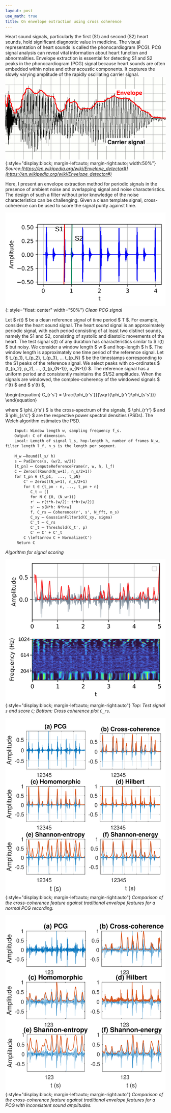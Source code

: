 ```yaml
---
layout: post
use_math: true
title: On envelope extraction using cross coherence
---
```



Heart sound signals, particularly the first (S1) and second (S2) heart sounds, hold significant diagnostic value in medicine. The visual representation of heart sounds is called the phonocardiogram (PCG). PCG signal analysis can reveal vital information about heart function and abnormalities. Envelope extraction is essential for detecting S1 and S2 peaks in the phonocardiogram (PCG) signal because heart sounds are often embedded within noise and other acoustic components. It captures the slowly varying amplitude of the rapidly oscillating carrier signal.
![Image](/assets/C_Envelope_follower.png){:style="display:block; margin-left:auto; margin-right:auto; width:50%"}
*Source:[https://en.wikipedia.org/wiki/Envelope_detector#](https://en.wikipedia.org/wiki/Envelope_detector#)*

Here, I present an envelope extraction method for periodic signals in the presence of ambient noise and overlapping signal and noise characteristics. The design of such a filter without prior knowledge of the noise characteristics can be challenging. Given a clean template signal, cross-coherence can be used to score the signal purity against time.

![Image](/assets/st.svg){: style="float: center" width="50%"}
*Clean PCG signal*

Let $ r(t) $ be a clean reference signal of time period $ T $. For example, consider the heart sound signal. The heart sound signal is an approximately periodic signal, with each period consisting of at least two distinct sounds, namely the S1 and S2, consisting of systolic and diastolic movements of the heart.
The test signal $s(t)$ of any duration has characteristics similar to $ r(t) $ but noisy. We consider a window length $ w $ and hop-length $ h $.
The window length is approximately one time period of the reference signal. Let $ t_{p_1}, t_{p_2}, t_{p_3}, ...  t_{p_N} $ be the timestamps corresponding to the S1 peaks of the reference signal. We select peaks with co-ordinates $ (t_{p_2}, p_2), ..., (t_{p_{N-1}}, p_{N-1}) $. The reference signal has a uniform period and consistently maintains the S1/S2 amplitudes. When the signals are windowed, the complex-coherency of the windowed signals $ r'(t) $ and $ s'(t) $,

\begin{equation}
C_{r's'} = \frac{\phi_{r's'}}{\sqrt{\phi_{r'r'}\phi_{s's'}}}
\end{equation}

where  $ \phi_{r's'} $ is the cross-spectrum of the signals, $ \phi_{r'r'} $ and $ \phi_{s's'} $ are the respective power spectral densities (PSDs). The Welch algorithm estimates the PSD. 

```
    Input: Window length w, sampling frequency f_s.
    Output: C of dimension.
    Local: Length of signal l_s, hop-length h, number of frames N_w, filter length l_f, n_s is the length per segment.

    N_w ⟵Round(l_s/ h)
    s ⟵ PadZeros(s, (w/2, w/2))
    [t_pn] ⟵ ComputeReferenceFrame(r, w, h, l_f)
    C ⟵ Zeros((Round(N_w+1), n_s/2+1))
    for t_pn ∈ {t_p1,  ..., t_pN} 
        C' ⟵ Zeros((N_w+1), n_s/2+1)
        for t ∈ {t_pn - n, ..., t_pn + n}
           C_t ⟵ []
           for N ∈ {0, (N_w+1))
           r' ⟵ r[t*h-(w/2): t*h+(w/2)]
           s' ⟵ s[N*h: N*h+w]
           f, C_rs ⟵ Coherence(r', s', N_fft, n_s)
           C_xy ⟵ GaussianFilter1d(C_xy, sigma)
           C'_t ⟵ C_rs
           C'_t ⟵ Threshold(C_t', p)
           C' ⟵ C' + C'_t
        C \leftarrow C + Normalize(C')
     Return C 
```
*Algorithm for signal scoring*

![Image](/assets/coherence-plot.svg){:style="display:block; margin-left:auto; margin-right:auto"}
*Top: Test signal `s` and score `C`; Bottom: Cross coherence plot `C_rs`.*

![Image](/assets/Envelope_comparisions.svg){:style="display:block; margin-left:auto; margin-right:auto"}
*Comparison of the cross-coherence feature against traditional envelope features for a normal PCG recording.*

![Image](/assets/Envelope_comparisions_408.svg){:style="display:block; margin-left:auto; margin-right:auto"}
*Comparison of the cross-coherence feature against traditional envelope features for a PCG with inconsistent sound amplitudes.*
